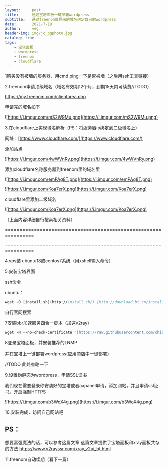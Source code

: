 ```yaml
---
layout:     post
title:      通过宝塔面板一键部署wordpress
subtitle:   通过freenom白嫖来的域名绑定自己的wordpress
date:       2021-7-19
author:     veg
header-img: img/jc_bgphoto.jpg
catalog: true
tags:
    - 宝塔面板
    - wordpress
    - freenom
    - cloudflare
---
```

1购买没有被墙的服务器，用cmd ping一下是否被墙（之后用ssh工具链接）

2.freenom申请顶级域名（域名有效期12个月，到期15天内可续费//TODO）

https://my.freenom.com/clientarea.php

申请完的域名如下

![https://i.imgur.com/mS2W9Mu.png](https://i.imgur.com/mS2W9Mu.png)

3.在cloudflare上实现域名解析（PS：将服务器ip绑定到二级域名上）

网址：[https://www.cloudflare.com/](https://www.cloudflare.com/)

添加站点

![https://i.imgur.com/4wWVnRy.png](https://i.imgur.com/4wWVnRy.png)

添加cloudflare名称服务器到freenom里的域名里

![https://i.imgur.com/emPAg8T.png](https://i.imgur.com/emPAg8T.png)

![https://i.imgur.com/Koa7erX.png](https://i.imgur.com/Koa7erX.png)

cloudflare里添加二级域名

![https://i.imgur.com/Koa7erX.png](https://i.imgur.com/Koa7erX.png)

（上面内容详细自行搜索相关资料）

================================================================

================================================================

4.vps装 ubuntu18或centos7系统（用xshell输入命令）

5.安装宝塔界面

ssh命令

ubuntu：

```fsharp
wget -O [install.sh](http://install.sh/) [http://download.bt.cn/install/install-ubuntu_6.0.sh](http://download.bt.cn/install/install-ubuntu_6.0.sh) && sudo bash [install.sh](http://install.sh/)
```

自行官网搜索

7安装bbr加速服务四合一脚本（加速v2ray）

```fsharp
wget -N --no-check-certificate "[https://raw.githubusercontent.com/chiakge/Linux-NetSpeed/master/tcp.sh](https://raw.githubusercontent.com/chiakge/Linux-NetSpeed/master/tcp.sh)" && chmod +x [tcp.sh](http://tcp.sh/) && ./tcp.sh
```
8登录宝塔面板，并安装推荐的LNMP

并在宝塔上一键部署wordpress(应用商店中一键部署）

//TODO 此处省略一下

9.设置伪静态为wordpress，申请SSL证书

我们现在需要登录你安装好的宝塔或者aapanel申请，添加网站，并且申请ssl证书。开启强制HTTPS

![https://i.imgur.com/b3WoX4g.png](https://i.imgur.com/b3WoX4g.png)

10.安装完成，访问自己网站吧

## PS：
想要富强魔法的话，可以参考这篇文章
这篇文章提供了宝塔面板和xray面板共存的方法
https://www.v2rayssr.com/xray_v2ui_bt.html


11.freenom自动续期（看下一篇）